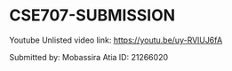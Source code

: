 # CSE707-SUBMISSION

Youtube Unlisted video link: https://youtu.be/uy-RVlUJ6fA

Submitted by: Mobassira Atia
ID: 21266020
